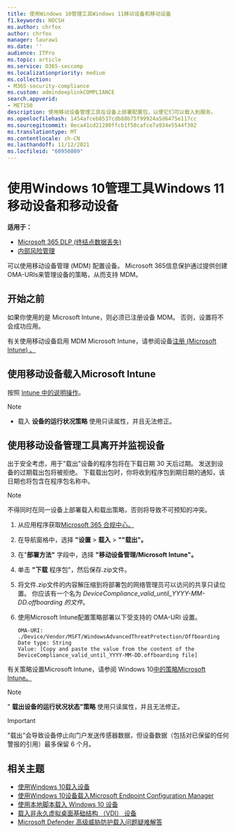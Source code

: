 ```yaml
---
title: 使用Windows 10管理工具Windows 11移动设备和移动设备
f1.keywords: NOCSH
ms.author: chrfox
author: chrfox
manager: laurawi
ms.date: ''
audience: ITPro
ms.topic: article
ms.service: O365-seccomp
ms.localizationpriority: medium
ms.collection:
- M365-security-compliance
ms.custom: admindeeplinkCOMPLIANCE
search.appverid:
- MET150
description: 使用移动设备管理工具在设备上部署配置包，以便它们可以载入到服务。
ms.openlocfilehash: 1454afceb8537cdb88b75f99924a5d6475e117cc
ms.sourcegitcommit: 8eca41cd21280ffcb1f50cafce7a934e5544f302
ms.translationtype: MT
ms.contentlocale: zh-CN
ms.lasthandoff: 11/12/2021
ms.locfileid: "60950809"
---
```

# <a name="onboard-windows-10-and-windows-11-devices-using-mobile-device-management-tools"></a>使用Windows 10管理工具Windows 11移动设备和移动设备

**适用于：**

- [Microsoft 365 DLP (终结点数据丢失) ](./endpoint-dlp-learn-about.md)
- [内部风险管理](insider-risk-management.md#learn-about-insider-risk-management-in-microsoft-365)

可以使用移动设备管理 (MDM) 配置设备。 Microsoft 365信息保护通过提供创建OMA-URIs来管理设备的策略，从而支持 MDM。


## <a name="before-you-begin"></a>开始之前
如果你使用的是 Microsoft Intune，则必须已注册设备 MDM。 否则，设置将不会成功应用。 

有关使用移动设备启用 MDM Microsoft Intune，请参阅设备[注册 (Microsoft Intune) 。 ](/mem/intune/enrollment/device-enrollment)

## <a name="onboard-devices-using-microsoft-intune"></a>使用移动设备载入Microsoft Intune

按照 [Intune 中的说明操作](/intune/advanced-threat-protection)。

> [!NOTE]
> - 载入 **设备的运行状况策略** 使用只读属性，并且无法修正。

## <a name="offboard-and-monitor-devices-using-mobile-device-management-tools"></a>使用移动设备管理工具离开并监视设备

出于安全考虑，用于"载出"设备的程序包将在下载日期 30 天后过期。 发送到设备的过期载出包将被拒绝。 下载载出包时，你将收到程序包到期日期的通知，该日期也将包含在程序包名称中。

> [!NOTE]
> 不得同时在同一设备上部署载入和载出策略，否则将导致不可预知的冲突。

1. 从应用程序获取<a href="https://go.microsoft.com/fwlink/p/?linkid=2077149" target="_blank">Microsoft 365 合规中心。</a>

2. 在导航窗格中，选择 **"设置**  >  **载入**  >  **""载出"。**

3. 在"**部署方法"** 字段中，选择 **"移动设备管理/Microsoft Intune"。**

4. 单击 **"下载** 程序包"，然后保存.zip文件。

5. 将文件.zip文件的内容解压缩到将部署包的网络管理员可以访问的共享只读位置。 你应该有一个名为 *DeviceCompliance_valid_until_YYYY-MM-DD.offboarding 的文件*。

6. 使用Microsoft Intune配置策略部署以下受支持的 OMA-URI 设置。

    ```text
    OMA-URI: ./Device/Vendor/MSFT/WindowsAdvancedThreatProtection/Offboarding
    Date type: String
    Value: [Copy and paste the value from the content of the DeviceCompliance_valid_until_YYYY-MM-DD.offboarding file]
    ```

有关策略设置Microsoft Intune，请参阅 Windows 10[中的策略Microsoft Intune。](/intune/deploy-use/windows-10-policy-settings-in-microsoft-intune)

> [!NOTE]
> " **载出设备的运行状况状态"策略** 使用只读属性，并且无法修正。

> [!IMPORTANT]
> "载出"会导致设备停止向门户发送传感器数据，但设备数据（包括对已保留的任何警报的引用）最多保留 6 个月。

## <a name="related-topics"></a>相关主题
- [使用Windows 10载入设备](device-onboarding-gp.md)
- [使用Windows 10设备载入Microsoft Endpoint Configuration Manager](device-onboarding-sccm.md)
- [使用本地脚本载入 Windows 10 设备](device-onboarding-script.md)
- [载入非永久虚拟桌面基础结构 （VDI） 设备](device-onboarding-vdi.md)
- [Microsoft Defender 高级威胁防护载入问题疑难解答](/windows/security/threat-protection/microsoft-defender-atp/troubleshoot-onboarding)